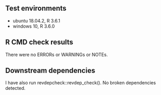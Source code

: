 ## Test environments
* ubuntu 18.04.2, R 3.6.1
* windows 10, R 3.6.0
## R CMD check results
There were no ERRORs or WARNINGs or NOTEs.

## Downstream dependencies
I have also run revdepcheck::revdep_check(). No broken dependencies detected.
